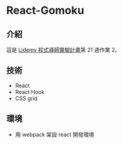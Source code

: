 # React-Gomoku
## 介紹
這是 [Lidemy 程式導師實驗計畫](https://github.com/Lidemy/mentor-program-3rd)第 21 週作業 2。

## 技術
- React
- React Hook
- CSS grid

## 環境
- 用 webpack 架設 react 開發環境